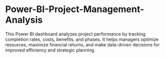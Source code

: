 # Power-BI-Project-Management-Analysis
This Power BI dashboard analyzes project performance by tracking completion rates, costs, benefits, and phases. It helps managers optimize resources, maximize financial returns, and make data-driven decisions for improved efficiency and strategic planning.
